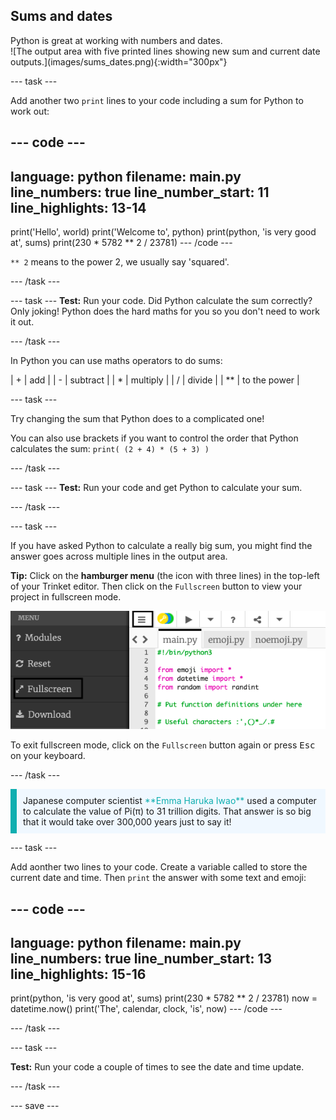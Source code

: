 ## Sums and dates

<div style="display: flex; flex-wrap: wrap">
<div style="flex-basis: 200px; flex-grow: 1; margin-right: 15px;">
Python is great at working with numbers and dates.
</div>
<div>
![The output area with five printed lines showing new sum and current date outputs.](images/sums_dates.png){:width="300px"}
</div>
</div>


--- task ---

Add another two `print` lines to your code including a sum for Python to work out:

--- code ---
---
language: python
filename: main.py
line_numbers: true
line_number_start: 11
line_highlights: 13-14
---
print('Hello', world)
print('Welcome to', python)
print(python, 'is very good at', sums)
print(230 * 5782 ** 2 / 23781)
--- /code ---

`** 2` means to the power 2, we usually say 'squared'.

--- /task ---

--- task ---
**Test:** Run your code. Did Python calculate the sum correctly? Only joking! Python does the hard maths for you so you don't need to work it out.

--- /task ---

In Python you can use maths operators to do sums:

| + | add |
| - | subtract |
| * | multiply |
| / | divide |
| ** | to the power |

--- task ---

Try changing the sum that Python does to a complicated one!

You can also use brackets if you want to control the order that Python calculates the sum: `print( (2 + 4) * (5 + 3) )`

--- /task ---

--- task ---
**Test:** Run your code and get Python to calculate your sum.

--- /task ---

--- task ---

If you have asked Python to calculate a really big sum, you might find the answer goes across multiple lines in the output area. 

**Tip:** Click on the **hamburger menu** (the icon with three lines) in the top-left of your Trinket editor. Then click on the `Fullscreen` button to view your project in fullscreen mode. 

![The Trinket editor with left side menu expanded, via the hamburger menu, to show the fullscreen option.](images/full_screen.png)

To exit fullscreen mode, click on the `Fullscreen` button again or press <kbd>Esc</kbd> on your keyboard.

--- /task ---

<p style="border-left: solid; border-width:10px; border-color: #0faeb0; background-color: aliceblue; padding: 10px;">
Japanese computer scientist <span style="color: #0faeb0">**Emma Haruka Iwao**</span> used a computer to calculate the value of Pi(π) to 31 trillion digits. That answer is so big that it would take over 300,000 years just to say it! 
</p>

--- task ---

Add aonther two lines to your code. Create a variable called to store the current date and time. Then `print` the answer with some text and emoji:

--- code ---
---
language: python
filename: main.py
line_numbers: true
line_number_start: 13
line_highlights: 15-16
---
print(python, 'is very good at', sums)
print(230 * 5782 ** 2 / 23781)
now = datetime.now()
print('The', calendar, clock, 'is', now)
--- /code ---

--- /task ---

--- task ---

**Test:** Run your code a couple of times to see the date and time update.

--- /task ---

--- save ---